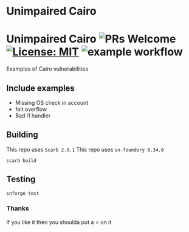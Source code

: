 # Unimpaired Cairo

# Unimpaired Cairo ![PRs Welcome](https://img.shields.io/badge/PRs-welcome-green.svg) [![License: MIT](https://img.shields.io/badge/License-MIT-yellow.svg)](https://github.com/amanusk/unimpaired-cairo/blob/main/LICENSE) ![example workflow](https://github.com/amanusk/unimpaired-cairo/actions/workflows/scarb.yml/badge.svg)

Examples of Cairo vulnerabilities


## Include examples
* Missing OS check in account
* felt overflow
* Bad l1 handler




## Building

This repo uses `Scarb 2.9.1`
This repo uses `sn-foundery 0.34.0`

```
scarb build
```

## Testing

```
snforge test
```

### Thanks

If you like it then you shoulda put a ⭐ on it
